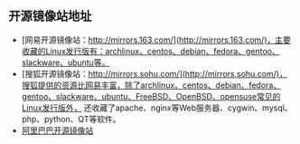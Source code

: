 ## 开源镜像站地址

- [网易开源镜像站：http://mirrors.163.com/](http://mirrors.163.com/)，主要收藏的Linux发行版有：archlinux、centos、debian、fedora、gentoo、slackware、ubuntu等。
- [搜狐开源镜像站：http://mirrors.sohu.com/](http://mirrors.sohu.com/)，搜狐提供的资源比网易丰富，除了archlinux、centos、debian、fedora、gentoo、slackware、ubuntu、FreeBSD、OpenBSD、opensuse常见的Linux发行版外，
还收藏了apache、nginx等Web服务器、cygwin、mysql、php、python、QT等软件。
- [阿里巴巴开源镜像站](https://opsx.alibaba.com/mirror)
